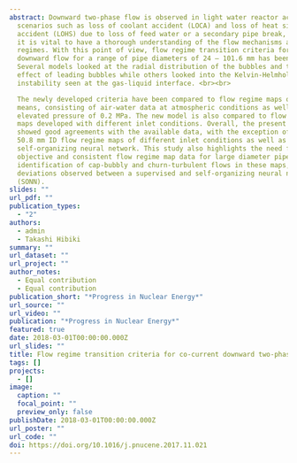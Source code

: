 ```yaml
---
abstract: Downward two-phase flow is observed in light water reactor accident
  scenarios such as loss of coolant accident (LOCA) and loss of heat sink
  accident (LOHS) due to loss of feed water or a secondary pipe break, and so,
  it is vital to have a thorough understanding of the flow mechanisms and
  regimes. With this point of view, flow regime transition criteria for vertical
  downward flow for a range of pipe diameters of 24 – 101.6 mm has been developed.
  Several models looked at the radial distribution of the bubbles and the wake
  effect of leading bubbles while others looked into the Kelvin-Helmholtz
  instability seen at the gas-liquid interface. <br><br>

  The newly developed criteria have been compared to flow regime maps obtained via subjective and objective
  means, consisting of air-water data at atmospheric conditions as well as at an
  elevated pressure of 0.2 MPa. The new model is also compared to flow regime
  maps developed with different inlet conditions. Overall, the present model
  showed good agreements with the available data, with the exception of several
  50.8 mm ID flow regime maps of different inlet conditions as well as a
  self-organizing neural network. This study also highlights the need for a more
  objective and consistent flow regime map data for large diameter pipes, the
  identification of cap-bubbly and churn-turbulent flows in these maps, and the
  deviations observed between a supervised and self-organizing neural network
  (SONN).
slides: ""
url_pdf: ""
publication_types:
  - "2"
authors:
  - admin
  - Takashi Hibiki
summary: ""
url_dataset: ""
url_project: ""
author_notes:
  - Equal contribution
  - Equal contribution
publication_short: "*Progress in Nuclear Energy*"
url_source: ""
url_video: ""
publication: "*Progress in Nuclear Energy*"
featured: true
date: 2018-03-01T00:00:00.000Z
url_slides: ""
title: Flow regime transition criteria for co-current downward two-phase flow
tags: []
projects:
  - []
image:
  caption: ""
  focal_point: ""
  preview_only: false
publishDate: 2018-03-01T00:00:00.000Z
url_poster: ""
url_code: ""
doi: https://doi.org/10.1016/j.pnucene.2017.11.021
---
```

 
